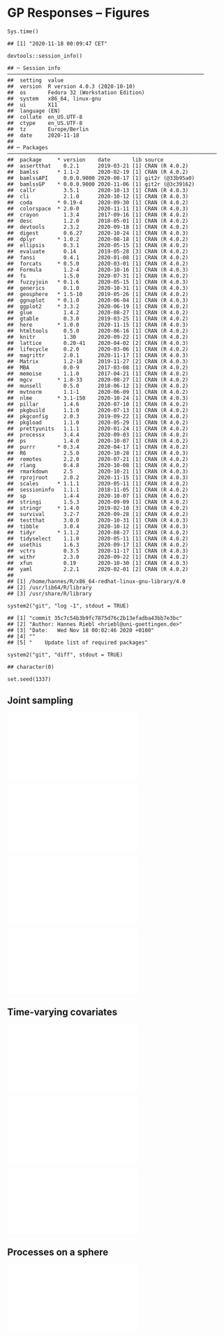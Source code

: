 GP Responses – Figures
======================

    Sys.time()

    ## [1] "2020-11-18 00:09:47 CET"

    devtools::session_info()

    ## ─ Session info ───────────────────────────────────────────────────────────────
    ##  setting  value                          
    ##  version  R version 4.0.3 (2020-10-10)   
    ##  os       Fedora 32 (Workstation Edition)
    ##  system   x86_64, linux-gnu              
    ##  ui       X11                            
    ##  language (EN)                           
    ##  collate  en_US.UTF-8                    
    ##  ctype    en_US.UTF-8                    
    ##  tz       Europe/Berlin                  
    ##  date     2020-11-18                     
    ## 
    ## ─ Packages ───────────────────────────────────────────────────────────────────
    ##  package     * version    date       lib source          
    ##  assertthat    0.2.1      2019-03-21 [1] CRAN (R 4.0.2)  
    ##  bamlss      * 1.1-2      2020-02-19 [1] CRAN (R 4.0.2)  
    ##  bamlssAPI     0.0.0.9000 2020-08-17 [1] git2r (@33b95a0)
    ##  bamlssGP    * 0.0.0.9000 2020-11-06 [1] git2r (@3c39162)
    ##  callr         3.5.1      2020-10-13 [1] CRAN (R 4.0.3)  
    ##  cli           2.1.0      2020-10-12 [1] CRAN (R 4.0.3)  
    ##  coda        * 0.19-4     2020-09-30 [1] CRAN (R 4.0.2)  
    ##  colorspace  * 2.0-0      2020-11-11 [1] CRAN (R 4.0.3)  
    ##  crayon        1.3.4      2017-09-16 [1] CRAN (R 4.0.2)  
    ##  desc          1.2.0      2018-05-01 [1] CRAN (R 4.0.2)  
    ##  devtools      2.3.2      2020-09-18 [1] CRAN (R 4.0.2)  
    ##  digest        0.6.27     2020-10-24 [1] CRAN (R 4.0.3)  
    ##  dplyr       * 1.0.2      2020-08-18 [1] CRAN (R 4.0.2)  
    ##  ellipsis      0.3.1      2020-05-15 [1] CRAN (R 4.0.2)  
    ##  evaluate      0.14       2019-05-28 [3] CRAN (R 4.0.2)  
    ##  fansi         0.4.1      2020-01-08 [1] CRAN (R 4.0.2)  
    ##  forcats     * 0.5.0      2020-03-01 [1] CRAN (R 4.0.2)  
    ##  Formula       1.2-4      2020-10-16 [1] CRAN (R 4.0.3)  
    ##  fs            1.5.0      2020-07-31 [1] CRAN (R 4.0.2)  
    ##  fuzzyjoin   * 0.1.6      2020-05-15 [1] CRAN (R 4.0.3)  
    ##  generics      0.1.0      2020-10-31 [1] CRAN (R 4.0.3)  
    ##  geosphere   * 1.5-10     2019-05-26 [1] CRAN (R 4.0.2)  
    ##  ggnuplot    * 0.1.0      2020-06-04 [1] CRAN (R 4.0.3)  
    ##  ggplot2     * 3.3.2      2020-06-19 [1] CRAN (R 4.0.2)  
    ##  glue          1.4.2      2020-08-27 [1] CRAN (R 4.0.2)  
    ##  gtable        0.3.0      2019-03-25 [1] CRAN (R 4.0.2)  
    ##  here        * 1.0.0      2020-11-15 [1] CRAN (R 4.0.3)  
    ##  htmltools     0.5.0      2020-06-16 [1] CRAN (R 4.0.2)  
    ##  knitr         1.30       2020-09-22 [1] CRAN (R 4.0.2)  
    ##  lattice       0.20-41    2020-04-02 [2] CRAN (R 4.0.3)  
    ##  lifecycle     0.2.0      2020-03-06 [1] CRAN (R 4.0.2)  
    ##  magrittr      2.0.1      2020-11-17 [1] CRAN (R 4.0.3)  
    ##  Matrix        1.2-18     2019-11-27 [2] CRAN (R 4.0.3)  
    ##  MBA           0.0-9      2017-03-08 [1] CRAN (R 4.0.2)  
    ##  memoise       1.1.0      2017-04-21 [1] CRAN (R 4.0.2)  
    ##  mgcv        * 1.8-33     2020-08-27 [1] CRAN (R 4.0.2)  
    ##  munsell       0.5.0      2018-06-12 [1] CRAN (R 4.0.2)  
    ##  mvtnorm       1.1-1      2020-06-09 [1] CRAN (R 4.0.2)  
    ##  nlme        * 3.1-150    2020-10-24 [1] CRAN (R 4.0.3)  
    ##  pillar        1.4.6      2020-07-10 [1] CRAN (R 4.0.2)  
    ##  pkgbuild      1.1.0      2020-07-13 [1] CRAN (R 4.0.2)  
    ##  pkgconfig     2.0.3      2019-09-22 [1] CRAN (R 4.0.2)  
    ##  pkgload       1.1.0      2020-05-29 [1] CRAN (R 4.0.2)  
    ##  prettyunits   1.1.1      2020-01-24 [1] CRAN (R 4.0.2)  
    ##  processx      3.4.4      2020-09-03 [1] CRAN (R 4.0.2)  
    ##  ps            1.4.0      2020-10-07 [1] CRAN (R 4.0.2)  
    ##  purrr       * 0.3.4      2020-04-17 [1] CRAN (R 4.0.2)  
    ##  R6            2.5.0      2020-10-28 [1] CRAN (R 4.0.3)  
    ##  remotes       2.2.0      2020-07-21 [1] CRAN (R 4.0.2)  
    ##  rlang         0.4.8      2020-10-08 [1] CRAN (R 4.0.2)  
    ##  rmarkdown     2.5        2020-10-21 [1] CRAN (R 4.0.3)  
    ##  rprojroot     2.0.2      2020-11-15 [1] CRAN (R 4.0.3)  
    ##  scales      * 1.1.1      2020-05-11 [1] CRAN (R 4.0.2)  
    ##  sessioninfo   1.1.1      2018-11-05 [1] CRAN (R 4.0.2)  
    ##  sp            1.4-4      2020-10-07 [1] CRAN (R 4.0.2)  
    ##  stringi       1.5.3      2020-09-09 [1] CRAN (R 4.0.2)  
    ##  stringr     * 1.4.0      2019-02-10 [3] CRAN (R 4.0.2)  
    ##  survival      3.2-7      2020-09-28 [1] CRAN (R 4.0.2)  
    ##  testthat      3.0.0      2020-10-31 [1] CRAN (R 4.0.3)  
    ##  tibble        3.0.4      2020-10-12 [1] CRAN (R 4.0.3)  
    ##  tidyr       * 1.1.2      2020-08-27 [1] CRAN (R 4.0.2)  
    ##  tidyselect    1.1.0      2020-05-11 [1] CRAN (R 4.0.2)  
    ##  usethis       1.6.3      2020-09-17 [1] CRAN (R 4.0.2)  
    ##  vctrs         0.3.5      2020-11-17 [1] CRAN (R 4.0.3)  
    ##  withr         2.3.0      2020-09-22 [1] CRAN (R 4.0.2)  
    ##  xfun          0.19       2020-10-30 [1] CRAN (R 4.0.3)  
    ##  yaml          2.2.1      2020-02-01 [2] CRAN (R 4.0.2)  
    ## 
    ## [1] /home/hannes/R/x86_64-redhat-linux-gnu-library/4.0
    ## [2] /usr/lib64/R/library
    ## [3] /usr/share/R/library

    system2("git", "log -1", stdout = TRUE)

    ## [1] "commit 35c7c54b3b9fc7875d76c2b13efadba43bb7e3bc"
    ## [2] "Author: Hannes Riebl <hriebl@uni-goettingen.de>"
    ## [3] "Date:   Wed Nov 18 00:02:46 2020 +0100"         
    ## [4] ""                                               
    ## [5] "    Update list of required packages"

    system2("git", "diff", stdout = TRUE)

    ## character(0)

    set.seed(1337)

Joint sampling
--------------

![](/home/hannes/ownCloud/Research/gp-responses/gp-responses/figures/output/joint-bias-1.pdf)

![](/home/hannes/ownCloud/Research/gp-responses/gp-responses/figures/output/joint-ess-1.pdf)

![](/home/hannes/ownCloud/Research/gp-responses/gp-responses/figures/output/joint-response-1.pdf)

![](/home/hannes/ownCloud/Research/gp-responses/gp-responses/figures/output/joint-trace-1.pdf)

Time-varying covariates
-----------------------

![](/home/hannes/ownCloud/Research/gp-responses/gp-responses/figures/output/covariates-bias-1.pdf)

![](/home/hannes/ownCloud/Research/gp-responses/gp-responses/figures/output/covariates-response-1.pdf)

![](/home/hannes/ownCloud/Research/gp-responses/gp-responses/figures/output/covariates-trace-1.pdf)

Processes on a sphere
---------------------

![](/home/hannes/ownCloud/Research/gp-responses/gp-responses/figures/output/sphere-bias-1.pdf)
